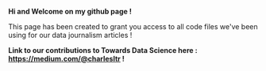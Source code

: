 <b> Hi and Welcome on my github page ! </b>

This page has been created to grant you access to all code files we've been using for our data journalism articles !

 <b> <t1> Link to our contributions to Towards Data Science here : https://medium.com/@charlesltr ! <t1> </b>




